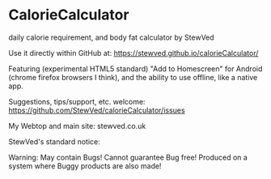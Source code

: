 # CalorieCalculator
daily calorie requirement, and body fat calculator by StewVed

Use it directly within GitHub at:
https://stewved.github.io/calorieCalculator/

Featuring (experimental HTML5 standard) "Add to Homescreen" for
Android (chrome firefox browsers I think), 
and the ability to use offline, like a native app.

Suggestions, tips/support, etc. welcome:
https://github.com/StewVed/calorieCalculator/issues

My Webtop and main site:
stewved.co.uk


StewVed's standard notice:

Warning: May contain Bugs!
Cannot guarantee Bug free!
Produced on a system where Buggy products are also made!
